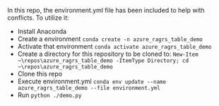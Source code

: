 In this repo, the environment.yml file has been included to help with conflicts.  To utilize it:
* Install Anaconda
* Create a environment `conda create -n azure_ragrs_table_demo`
* Activate that environment `conda activate azure_ragrs_table_demo`
* Create a directory for this repository to be cloned to: `New-Item  ~\repos\azure_ragrs_table_demo -ItemType Directory; cd ~\repos\azure_ragrs_table_demo`
* Clone this repo
* Execute environment.yml `conda env update --name azure_ragrs_table_demo --file environment.yml`
* Run `python ./demo.py`
